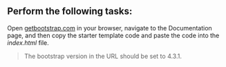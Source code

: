 ## Perform the following tasks: 
Open [getbootstrap.com](https://getbootstrap.com/docs/4.3/getting-started/introduction/) in your browser, navigate to the Documentation page, and then copy the starter template code and paste the code into the *index.html* file. 

> The bootstrap version in the URL should be set to 4.3.1.